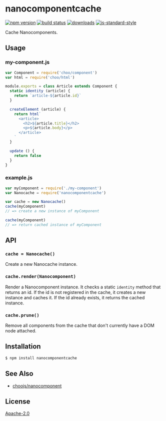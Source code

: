 # nanocomponentcache
[![npm version][2]][3] [![build status][4]][5]
[![downloads][8]][9] [![js-standard-style][10]][11]

Cache Nanocomponents.

## Usage
### my-component.js
```js
var Component = require('choo/component')
var html = require('choo/html')

module.exports = class Article extends Component {
  static identity (article) {
    return `article-${article.id}`
  }

  createElement (article) {
    return html`
      <article>
        <h2>${article.title}</h2>
        <p>${article.body}</p>
      </article>
    `
  }

  update () {
    return false
  }
}
```

### example.js
```js
var myComponent = require('./my-component')
var Nanocache = require('nanocomponentcache')

var cache = new Nanocache()
cache(myComponent)
// => create a new instance of myComponent

cache(myComponent)
// => return cached instance of myComponent
```

## API
### `cache = Nanocache()`
Create a new Nanocache instance.

### `cache.render(Nanocomponent)`
Render a Nanocomponent instance. It checks a static `identity` method that
returns an id. If the id is not registered in the cache, it creates a new
instance and caches it. If the id already exists, it returns the cached
instance.

### `cache.prune()`
Remove all components from the cache that don't currently have a DOM node
attached.

## Installation
```sh
$ npm install nanocomponentcache
```

## See Also
- [choojs/nanocomponent](https://github.com/choojs/nanocomponent)

## License
[Apache-2.0](./LICENSE)

[0]: https://img.shields.io/badge/stability-experimental-orange.svg?style=flat-square
[1]: https://nodejs.org/api/documentation.html#documentation_stability_index
[2]: https://img.shields.io/npm/v/nanocomponentcache.svg?style=flat-square
[3]: https://npmjs.org/package/nanocomponentcache
[4]: https://img.shields.io/travis/yoshuawuyts/nanocomponentcache/master.svg?style=flat-square
[5]: https://travis-ci.org/yoshuawuyts/nanocomponentcache
[6]: https://img.shields.io/codecov/c/github/yoshuawuyts/nanocomponentcache/master.svg?style=flat-square
[7]: https://codecov.io/github/yoshuawuyts/nanocomponentcache
[8]: http://img.shields.io/npm/dm/nanocomponentcache.svg?style=flat-square
[9]: https://npmjs.org/package/nanocomponentcache
[10]: https://img.shields.io/badge/code%20style-standard-brightgreen.svg?style=flat-square
[11]: https://github.com/feross/standard
